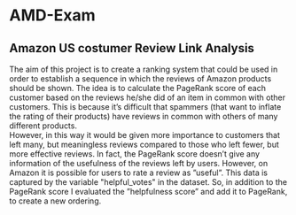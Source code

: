 # AMD-Exam

## Amazon US costumer Review Link Analysis

The aim of this project is to create a ranking system that could be used
in order to establish a sequence in which the reviews of Amazon products should be shown. 
The idea is to calculate the PageRank score of each customer based on the reviews he/she did of an item in common with
other customers. This is because it’s difficult that spammers (that want to inflate the rating of
their products) have reviews in common with others of many different products. \
However, in this way it
would be given more importance to customers that left many, but meaningless reviews compared
to those who left fewer, but more effective reviews. In fact, the PageRank score doesn’t give any information of the usefulness of the reviews left by users. However, on Amazon it is possible for users
to rate a review as ”useful”. This data is captured by the variable "helpful_votes" in the dataset. 
So, in addition to the PageRank score I evaluated the ”helpfulness score” and add it to PageRank, to create a new ordering. 
